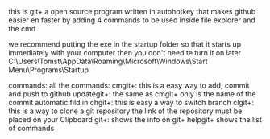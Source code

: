 this is git+ a open source program written in autohotkey that makes github easier en faster by adding 4 commands to be used inside file explorer and the cmd

we recommend putting the exe in the startup folder so that it starts up immediately with your computer then you don't need te turn it on later 
C:\Users\Tomst\AppData\Roaming\Microsoft\Windows\Start Menu\Programs\Startup 

commands:
all the commands:
<name commit> cmgit+: this is a easy way to add, commit and push to github 
updategit+: the same as cmgit+ only is the name of the commit automatic fild in 
<name branch> chgit+: this is easy a way to switch branch
clgit+: this is a way to clone a git repository the link of the repository must be placed on your Clipboard
git+: shows the info on git+ 
helpgit+ shows the list of commands